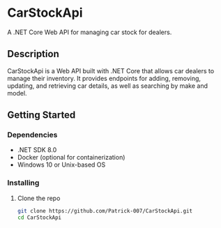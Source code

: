 # CarStockApi

A .NET Core Web API for managing car stock for dealers.

## Description

CarStockApi is a Web API built with .NET Core that allows car dealers to manage their inventory. It provides endpoints for adding, removing, updating, and retrieving car details, as well as searching by make and model.

## Getting Started

### Dependencies

* .NET SDK 8.0
* Docker (optional for containerization)
* Windows 10 or Unix-based OS

### Installing

1. Clone the repo
   ```bash
   git clone https://github.com/Patrick-007/CarStockApi.git
   cd CarStockApi
